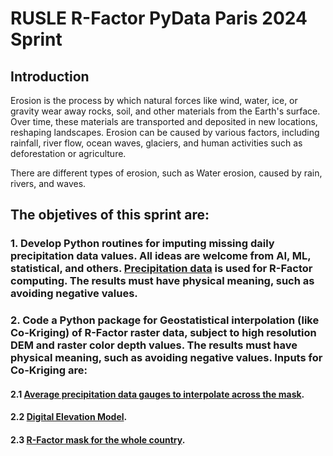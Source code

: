 # RUSLE R-Factor PyData Paris 2024 Sprint

## Introduction

Erosion is the process by which natural forces like wind, water, ice, or gravity wear away rocks, soil, and other materials from the Earth's surface. Over time, these materials are transported and deposited in new locations, reshaping landscapes. Erosion can be caused by various factors, including rainfall, river flow, ocean waves, glaciers, and human activities such as deforestation or agriculture.

There are different types of erosion, such as Water erosion, caused by rain, rivers, and waves.

## The objetives of this sprint are:

### 1. Develop Python routines for imputing missing daily precipitation data values. All ideas are welcome from AI, ML, statistical, and others. [Precipitation data](https://github.com/ccalvocm/Erosion_24/blob/main/data/precipitation/example_data/Pp_day_86-16_Chile.csv) is used for R-Factor computing. The results must have physical meaning, such as avoiding negative values. 

### 2. Code a Python package for Geostatistical interpolation (like Co-Kriging) of R-Factor raster data, subject to high resolution DEM and raster color depth values. The results must have physical meaning, such as avoiding negative values. Inputs for Co-Kriging are:
####  2.1 [Average precipitation data gauges to interpolate across the mask](https://github.com/ccalvocm/Erosion_24/tree/main/data/precipitation/gauges_data).  
####  2.2 [Digital Elevation Model](https://www.dropbox.com/scl/fi/rmcbngua9kkyymnq78xa3/DEM_Chile90m19s.zip?rlkey=x58t1hi8nlmp710b5fn2f2dp8&st=dc0ei95i&dl=0).
####  2.3 [R-Factor mask for the whole country](https://www.dropbox.com/scl/fi/dnrcisgfjfpujjpmbimtj/ODEPA_FACTOR_R.zip?rlkey=qpknxgrjkj76edibn8d3violx&st=z7pe6tut&dl=0).
